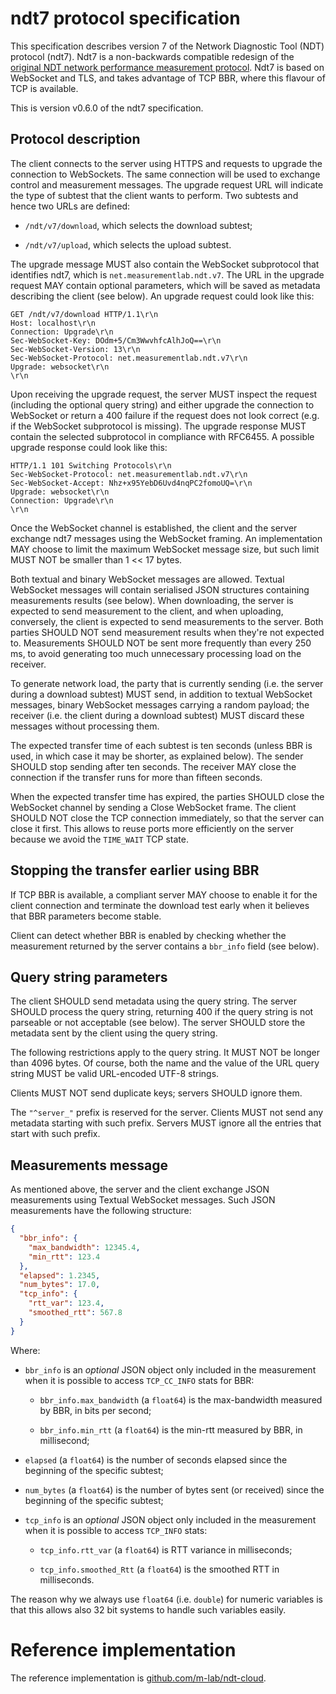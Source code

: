 # ndt7 protocol specification

This specification describes version 7 of the Network Diagnostic
Tool (NDT) protocol (ndt7). Ndt7 is a non-backwards compatible
redesign of the [original NDT network performance measurement
protocol](https://github.com/ndt-project/ndt). Ndt7 is based on
WebSocket and TLS, and takes advantage of TCP BBR, where this
flavour of TCP is available.

This is version v0.6.0 of the ndt7 specification.

## Protocol description

The client connects to the server using HTTPS and requests to upgrade the
connection to WebSockets. The same connection will be used to exchange
control and measurement messages. The upgrade request URL will indicate
the type of subtest that the client wants to perform. Two subtests and
hence two URLs are defined:

- `/ndt/v7/download`, which selects the download subtest;

- `/ndt/v7/upload`, which selects the upload subtest.

The upgrade message MUST also contain the WebSocket subprotocol that
identifies ndt7, which is `net.measurementlab.ndt.v7`. The URL in the
upgrade request MAY contain optional parameters, which will be saved
as metadata describing the client (see below).  An upgrade request
could look like this:

```
GET /ndt/v7/download HTTP/1.1\r\n
Host: localhost\r\n
Connection: Upgrade\r\n
Sec-WebSocket-Key: DOdm+5/Cm3WwvhfcAlhJoQ==\r\n
Sec-WebSocket-Version: 13\r\n
Sec-WebSocket-Protocol: net.measurementlab.ndt.v7\r\n
Upgrade: websocket\r\n
\r\n
```

Upon receiving the upgrade request, the server MUST inspect the
request (including the optional query string) and either upgrade
the connection to WebSocket or return a 400 failure if the
request does not look correct (e.g. if the WebSocket subprotocol
is missing). The upgrade response MUST contain the selected
subprotocol in compliance with RFC6455. A possible upgrade response
could look like this:

```
HTTP/1.1 101 Switching Protocols\r\n
Sec-WebSocket-Protocol: net.measurementlab.ndt.v7\r\n
Sec-WebSocket-Accept: Nhz+x95YebD6Uvd4nqPC2fomoUQ=\r\n
Upgrade: websocket\r\n
Connection: Upgrade\r\n
\r\n
```

Once the WebSocket channel is established, the client and the server
exchange ndt7 messages using the WebSocket framing. An implementation MAY
choose to limit the maximum WebSocket message size, but such limit MUST
NOT be smaller than 1 << 17 bytes.

Both textual and binary WebSocket messages are allowed. Textual WebSocket
messages will contain serialised JSON structures containing measurements
results (see below). When downloading, the server is expected to send
measurement to the client, and when uploading, conversely, the client is
expected to send measurements to the server. Both parties SHOULD NOT
send measurement results when they're not expected to. Measurements SHOULD
NOT be sent more frequently than every 250 ms, to avoid generating too
much unnecessary processing load on the receiver.

To generate network load, the party that is currently sending (i.e. the
server during a download subtest) MUST send, in addition to textual
WebSocket messages, binary WebSocket messages carrying a random payload;
the receiver (i.e. the client during a download subtest) MUST discard
these messages without processing them.

The expected transfer time of each subtest is ten seconds (unless BBR
is used, in which case it may be shorter, as explained below). The sender
SHOULD stop sending after ten seconds. The receiver MAY close the
connection if the transfer runs for more than fifteen seconds.

When the expected transfer time has expired, the parties SHOULD close
the WebSocket channel by sending a Close WebSocket frame. The client
SHOULD NOT close the TCP connection immediately, so that the server can
close it first. This allows to reuse ports more efficiently on the
server because we avoid the `TIME_WAIT` TCP state.

## Stopping the transfer earlier using BBR

If TCP BBR is available, a compliant server MAY choose to enable it
for the client connection and terminate the download test early when
it believes that BBR parameters become stable.

Client can detect whether BBR is enabled by checking whether the measurement
returned by the server contains a `bbr_info` field (see below).

## Query string parameters

The client SHOULD send metadata using the query string. The server
SHOULD process the query string, returning 400 if the query string is
not parseable or not acceptable (see below). The server SHOULD store
the metadata sent by the client using the query string.

The following restrictions apply to the query string. It MUST NOT be
longer than 4096 bytes. Of course, both the name and the value of the
URL query string MUST be valid URL-encoded UTF-8 strings.

Clients MUST NOT send duplicate keys; servers SHOULD ignore them.

The `"^server_"` prefix is reserved for the server. Clients MUST not send any
metadata starting with such prefix. Servers MUST ignore all the entries that
start with such prefix.

## Measurements message

As mentioned above, the server and the client exchange JSON measurements
using Textual WebSocket messages. Such JSON measurements have the following
structure:

```json
{
  "bbr_info": {
    "max_bandwidth": 12345.4,
    "min_rtt": 123.4
  },
  "elapsed": 1.2345,
  "num_bytes": 17.0,
  "tcp_info": {
    "rtt_var": 123.4,
    "smoothed_rtt": 567.8
  }
}
```

Where:

- `bbr_info` is an _optional_ JSON object only included in the measurement
  when it is possible to access `TCP_CC_INFO` stats for BBR:

    - `bbr_info.max_bandwidth` (a `float64`) is the max-bandwidth measured by
       BBR, in bits per second;

    - `bbr_info.min_rtt` (a `float64`) is the min-rtt measured by BBR,
      in millisecond;

- `elapsed` (a `float64`) is the number of seconds elapsed since the beginning
  of the specific subtest;

- `num_bytes` (a `float64`) is the number of bytes sent (or received) since the
  beginning of the specific subtest;

- `tcp_info` is an _optional_ JSON object only included in the measurement
  when it is possible to access `TCP_INFO` stats:

    - `tcp_info.rtt_var` (a `float64`) is RTT variance in milliseconds;

    - `tcp_info.smoothed_Rtt` (a `float64`) is the smoothed RTT in milliseconds.

The reason why we always use `float64` (i.e. `double`) for numeric variables is
that this allows also 32 bit systems to handle such variables easily.

# Reference implementation

The reference implementation is [github.com/m-lab/ndt-cloud](
https://github.com/m-lab/ndt-cloud).
